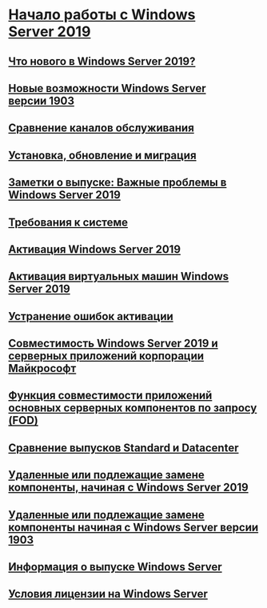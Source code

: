 # [Начало работы с Windows Server 2019](get-started-19.md) 
## [Что нового в Windows Server 2019?](whats-new-19.md)
## [Новые возможности Windows Server версии 1903](whats-new-in-windows-server-1903.md)
## [Сравнение каналов обслуживания](servicing-channels-19.md)
## [Установка, обновление и миграция](install-upgrade-migrate-19.md)
## [Заметки о выпуске: Важные проблемы в Windows Server 2019](rel-notes-19.md)
## [Требования к системе](sys-reqs-19.md)
## [Активация Windows Server 2019](activation-19.md)
## [Активация виртуальных машин Windows Server 2019](vm-activation-19.md)
## [Устранение ошибок активации](../get-started/activation-error-codes.md)
## [Совместимость Windows Server 2019 и серверных приложений корпорации Майкрософт](app-compat-19.md)
## [Функция совместимости приложений основных серверных компонентов по запросу (FOD)](install-fod-19.md)
## [Сравнение выпусков Standard и Datacenter](editions-comparison-19.md)
## [Удаленные или подлежащие замене компоненты, начиная с Windows Server 2019](removed-features-19.md)
## [Удаленные или подлежащие замене компоненты начиная с Windows Server версии 1903](removed-features-1903.md)
## [Информация о выпуске Windows Server](../get-started/windows-server-release-info.md)
## [Условия лицензии на Windows Server](../windows-server-licensing/windows-server-licensing.md)